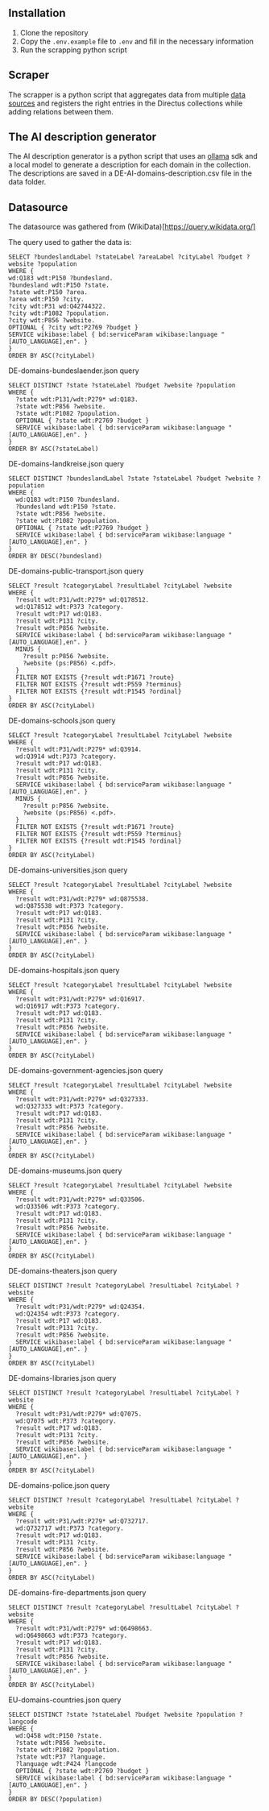 ## Installation
1. Clone the repository
2. Copy the `.env.example` file to `.env` and fill in the necessary information
3. Run the scrapping python script

## Scraper
The scrapper is a python script that aggregates data from multiple [data sources](#datasource) and registers the right entries in the Directus collections while adding relations between them. 

## The AI description generator
The AI description generator is a python script that uses an [ollama](https://ollama.com) sdk and a local model to generate a description for each domain in the collection. 
The descriptions are saved in a DE-AI-domains-description.csv file in the data folder.

## Datasource
The datasource was gathered from (WikiData)[https://query.wikidata.org/]

The query used to gather the data is:
```sparql
SELECT ?bundeslandLabel ?stateLabel ?areaLabel ?cityLabel ?budget ?website ?population
WHERE {
wd:Q183 wdt:P150 ?bundesland.
?bundesland wdt:P150 ?state.
?state wdt:P150 ?area.
?area wdt:P150 ?city.
?city wdt:P31 wd:Q42744322.
?city wdt:P1082 ?population.
?city wdt:P856 ?website.
OPTIONAL { ?city wdt:P2769 ?budget }
SERVICE wikibase:label { bd:serviceParam wikibase:language "[AUTO_LANGUAGE],en". }
}
ORDER BY ASC(?cityLabel)
```

DE-domains-bundeslaender.json query
```sparql
SELECT DISTINCT ?state ?stateLabel ?budget ?website ?population
WHERE {
  ?state wdt:P131/wdt:P279* wd:Q183.
  ?state wdt:P856 ?website.
  ?state wdt:P1082 ?population.
  OPTIONAL { ?state wdt:P2769 ?budget }
  SERVICE wikibase:label { bd:serviceParam wikibase:language "[AUTO_LANGUAGE],en". }
}
ORDER BY ASC(?stateLabel)
```

DE-domains-landkreise.json query
```sparql
SELECT DISTINCT ?bundeslandLabel ?state ?stateLabel ?budget ?website ?population
WHERE {
  wd:Q183 wdt:P150 ?bundesland.
  ?bundesland wdt:P150 ?state.
  ?state wdt:P856 ?website.
  ?state wdt:P1082 ?population.
  OPTIONAL { ?state wdt:P2769 ?budget }
  SERVICE wikibase:label { bd:serviceParam wikibase:language "[AUTO_LANGUAGE],en". }
}
ORDER BY DESC(?bundesland)
```

DE-domains-public-transport.json query
```sparql
SELECT ?result ?categoryLabel ?resultLabel ?cityLabel ?website
WHERE {
  ?result wdt:P31/wdt:P279* wd:Q178512.
  wd:Q178512 wdt:P373 ?category.
  ?result wdt:P17 wd:Q183.
  ?result wdt:P131 ?city.
  ?result wdt:P856 ?website.
  SERVICE wikibase:label { bd:serviceParam wikibase:language "[AUTO_LANGUAGE],en". }
  MINUS {
    ?result p:P856 ?website.
    ?website (ps:P856) <.pdf>.
  }
  FILTER NOT EXISTS {?result wdt:P1671 ?route}
  FILTER NOT EXISTS {?result wdt:P559 ?terminus}
  FILTER NOT EXISTS {?result wdt:P1545 ?ordinal}
}
ORDER BY ASC(?cityLabel)
```

DE-domains-schools.json query
```sparql
SELECT ?result ?categoryLabel ?resultLabel ?cityLabel ?website
WHERE {
  ?result wdt:P31/wdt:P279* wd:Q3914.
  wd:Q3914 wdt:P373 ?category.
  ?result wdt:P17 wd:Q183.
  ?result wdt:P131 ?city.
  ?result wdt:P856 ?website.
  SERVICE wikibase:label { bd:serviceParam wikibase:language "[AUTO_LANGUAGE],en". }
  MINUS {
    ?result p:P856 ?website.
    ?website (ps:P856) <.pdf>.
  }
  FILTER NOT EXISTS {?result wdt:P1671 ?route}
  FILTER NOT EXISTS {?result wdt:P559 ?terminus}
  FILTER NOT EXISTS {?result wdt:P1545 ?ordinal}
}
ORDER BY ASC(?cityLabel)
```

DE-domains-universities.json query
```sparql
SELECT ?result ?categoryLabel ?resultLabel ?cityLabel ?website
WHERE {
  ?result wdt:P31/wdt:P279* wd:Q875538.
  wd:Q875538 wdt:P373 ?category.
  ?result wdt:P17 wd:Q183.
  ?result wdt:P131 ?city.
  ?result wdt:P856 ?website.
  SERVICE wikibase:label { bd:serviceParam wikibase:language "[AUTO_LANGUAGE],en". }
}
ORDER BY ASC(?cityLabel)
```

DE-domains-hospitals.json query
```sparql
SELECT ?result ?categoryLabel ?resultLabel ?cityLabel ?website
WHERE {
  ?result wdt:P31/wdt:P279* wd:Q16917.
  wd:Q16917 wdt:P373 ?category.
  ?result wdt:P17 wd:Q183.
  ?result wdt:P131 ?city.
  ?result wdt:P856 ?website.
  SERVICE wikibase:label { bd:serviceParam wikibase:language "[AUTO_LANGUAGE],en". }
}
ORDER BY ASC(?cityLabel)
```

DE-domains-government-agencies.json query
```sparql
SELECT ?result ?categoryLabel ?resultLabel ?cityLabel ?website
WHERE {
  ?result wdt:P31/wdt:P279* wd:Q327333.
  wd:Q327333 wdt:P373 ?category.
  ?result wdt:P17 wd:Q183.
  ?result wdt:P131 ?city.
  ?result wdt:P856 ?website.
  SERVICE wikibase:label { bd:serviceParam wikibase:language "[AUTO_LANGUAGE],en". }
}
ORDER BY ASC(?cityLabel)
```

DE-domains-museums.json query
```sparql
SELECT ?result ?categoryLabel ?resultLabel ?cityLabel ?website
WHERE {
  ?result wdt:P31/wdt:P279* wd:Q33506.
  wd:Q33506 wdt:P373 ?category.
  ?result wdt:P17 wd:Q183.
  ?result wdt:P131 ?city.
  ?result wdt:P856 ?website.
  SERVICE wikibase:label { bd:serviceParam wikibase:language "[AUTO_LANGUAGE],en". }
}
ORDER BY ASC(?cityLabel)
```

DE-domains-theaters.json query
```sparql
SELECT DISTINCT ?result ?categoryLabel ?resultLabel ?cityLabel ?website
WHERE {
  ?result wdt:P31/wdt:P279* wd:Q24354.
  wd:Q24354 wdt:P373 ?category.
  ?result wdt:P17 wd:Q183.
  ?result wdt:P131 ?city.
  ?result wdt:P856 ?website.
  SERVICE wikibase:label { bd:serviceParam wikibase:language "[AUTO_LANGUAGE],en". }
}
ORDER BY ASC(?cityLabel)
```

DE-domains-libraries.json query
```sparql
SELECT DISTINCT ?result ?categoryLabel ?resultLabel ?cityLabel ?website
WHERE {
  ?result wdt:P31/wdt:P279* wd:Q7075.
  wd:Q7075 wdt:P373 ?category.
  ?result wdt:P17 wd:Q183.
  ?result wdt:P131 ?city.
  ?result wdt:P856 ?website.
  SERVICE wikibase:label { bd:serviceParam wikibase:language "[AUTO_LANGUAGE],en". }
}
ORDER BY ASC(?cityLabel)
```

DE-domains-police.json query
```sparql
SELECT DISTINCT ?result ?categoryLabel ?resultLabel ?cityLabel ?website
WHERE {
  ?result wdt:P31/wdt:P279* wd:Q732717.
  wd:Q732717 wdt:P373 ?category.
  ?result wdt:P17 wd:Q183.
  ?result wdt:P131 ?city.
  ?result wdt:P856 ?website.
  SERVICE wikibase:label { bd:serviceParam wikibase:language "[AUTO_LANGUAGE],en". }
}
ORDER BY ASC(?cityLabel)
```

DE-domains-fire-departments.json query
```sparql
SELECT DISTINCT ?result ?categoryLabel ?resultLabel ?cityLabel ?website
WHERE {
  ?result wdt:P31/wdt:P279* wd:Q6498663.
  wd:Q6498663 wdt:P373 ?category.
  ?result wdt:P17 wd:Q183.
  ?result wdt:P131 ?city.
  ?result wdt:P856 ?website.
  SERVICE wikibase:label { bd:serviceParam wikibase:language "[AUTO_LANGUAGE],en". }
}
ORDER BY ASC(?cityLabel)
```

EU-domains-countries.json query
```sparql
SELECT DISTINCT ?state ?stateLabel ?budget ?website ?population ?langcode
WHERE {
  wd:Q458 wdt:P150 ?state.
  ?state wdt:P856 ?website.
  ?state wdt:P1082 ?population.
  ?state wdt:P37 ?language.
  ?language wdt:P424 ?langcode
  OPTIONAL { ?state wdt:P2769 ?budget }
  SERVICE wikibase:label { bd:serviceParam wikibase:language "[AUTO_LANGUAGE],en". }
}
ORDER BY DESC(?population)
```
